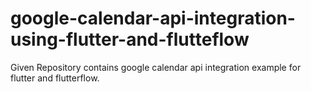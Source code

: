# google-calendar-api-integration-using-flutter-and-flutteflow
Given Repository contains google calendar api integration example for flutter and flutterflow.
